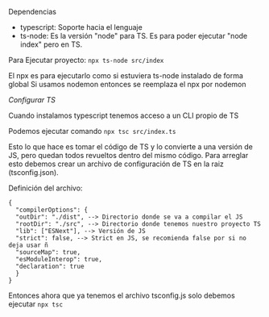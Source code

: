 Dependencias

- typescript: Soporte hacia el lenguaje
- ts-node: Es la versión "node" para TS. Es para poder ejecutar "node index" pero en TS.

Para Ejecutar proyecto:
`npx ts-node src/index`

El npx es para ejecutarlo como si estuviera ts-node instalado de forma global
Si usamos nodemon entonces se reemplaza el npx por nodemon

_Configurar TS_

Cuando instalamos typescript tenemos acceso a un CLI propio de TS

Podemos ejecutar comando
`npx tsc src/index.ts`

Esto lo que hace es tomar el código de TS y lo convierte a una versión de JS, pero quedan todos revueltos dentro del mismo código.
Para arreglar esto debemos crear un archivo de configuración de TS en la raiz (tsconfig.json).

Definición del archivo:

```
{
  "compilerOptions": {
  "outDir": "./dist", --> Directorio donde se va a compilar el JS
  "rootDir": "./src", --> Directorio donde tenemos nuestro proyecto TS
  "lib": ["ESNext"], --> Versión de JS
  "strict": false, --> Strict en JS, se recomienda false por si no deja usar ñ
  "sourceMap": true,
  "esModuleInterop": true,
  "declaration": true
  }
}
```

Entonces ahora que ya tenemos el archivo tsconfig.js solo debemos ejecutar `npx tsc`
